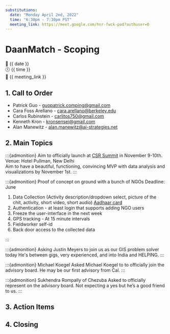 ```yaml
---
substitutions:
  date: "Monday April 2nd, 2022"
  time: "6:30pm - 7:30pm PST"
  meeting_link: https://meet.google.com/hnr-fwck-pod?authuser=0
---
```


# DaanMatch - Scoping

📅 {{ date }} <br>
🕔 {{ time }} <br>
🔗 {{ meeting_link }} <br>

## 1. Call to Order

- Patrick Guo - guopatrick.comping@gmail.com
- Cara Foss Arellano - cara.arellano@berkeley.edu
- Carlos Rubinstein - carlitos750@gmail.com
- Kenneth Kron - kronsensei@gmail.com
- Alan Manewitz - alan.manewitz@ai-strategies.net

## 2. Main Topics

:::{admonition} Aim to officially launch at [CSR Summit](https://indiacsrsummit.in/) in November 9-10th.
Venue: Hotel Pullman, New Delhi <br>
Aim to have a beautiful, functioning, convincing MVP with data analysis and visualizations by November 1st.
:::

:::{admonition} Proof of concept on ground with a bunch of NGOs
Deadline: June

1. Data Collection (Activity description/dropdown select, picture of the chit, activity, short video, short audio)
  [Aadhaar card](https://uidai.gov.in/)
2. Authentication - at least login that supports adding NGO users
3. Freeze the user-interface in the next week
4. GPS tracking - At 15 minute intervals
5. Fieldworker self-id
6. Back door access to the collected data

:::

:::{admonition} Asking Justin Meyers to join us as our GIS problem solver today
He's between gigs, very experienced, and into India and HELPING.
:::

:::{admonition} Michael Koegel
Asked Michael Koegel to to officially join the advisory board. He may be our first advisory from Cal.
:::

:::{admonition} Sukhendra Rompally of Chezuba
Asked to officially represent on the advisory board. Not expecting a yes but he’s a good friend to us.
:::

## 3. Action Items

## 4. Closing
